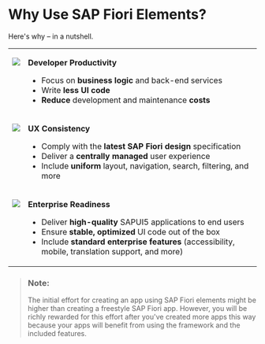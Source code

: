 <!-- loio0a5377076f4e4ccba055a9072befadbd -->

# Why Use SAP Fiori Elements?

Here's why – in a nutshell.




<table>
<tr>
<td valign="top">

![](images/StopWatch_f6dd642.png)



</td>
<td valign="top">

**Developer Productivity**

-   Focus on **business logic** and back-end services
-   Write **less UI code**
-   **Reduce** development and maintenance **costs**



</td>
</tr>
<tr>
<td valign="top">

![](images/Data_Consistency_ba4b763.png)



</td>
<td valign="top">

**UX Consistency**

-   Comply with the **latest SAP Fiori design** specification
-   Deliver a **centrally managed** user experience
-   Include **uniform** layout, navigation, search, filtering, and more



</td>
</tr>
<tr>
<td valign="top">

![](images/GrothUpArrows_5d9c969.png)



</td>
<td valign="top">

**Enterprise Readiness**

-   Deliver **high-quality** SAPUI5 applications to end users
-   Ensure **stable, optimized** UI code out of the box
-   Include **standard enterprise features** \(accessibility, mobile, translation support, and more\)



</td>
</tr>
</table>

> ### Note:  
> The initial effort for creating an app using SAP Fiori elements might be higher than creating a freestyle SAP Fiori app. However, you will be richly rewarded for this effort after you've created more apps this way because your apps will benefit from using the framework and the included features.

